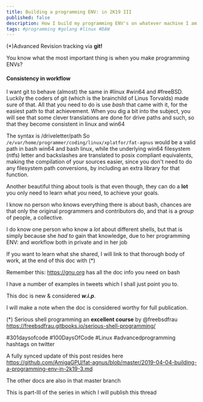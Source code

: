 ```yaml
---
title: Building a programming ENV: in 2K19 III
published: false
description: How I build my programming ENV's on whatever machine I am the longest on part-III
tags: #programming #golang #linux #DAW
---
```


(*)Advanced Revision tracking via **git!**

You know what the most important thing is when you make programming ENVs?

#### Consistency in workflow

I want git to behave (almost) the same in #linux #win64 and #freeBSD. Luckily the coders of git (which is the brainchild of Linus Torvalds) made sure of that. All that you need to do is use _bash_ that came with it, for the easiest path to that achievement. When you dig a bit into the subject, you will see that some clever translations are done for drive paths and such, so that they become consistent in linux and win64

The syntax is /driveletter/path
So `/e/var/home/programmer/coding/linux/xplatfor/fat-agnus` would be a valid path in bash win64 and bash linux, while the underlying win64 filesystem (ntfs) letter and backslashes are translated to posix compliant equivalents, making the compilation of your sources easier, since you don't need to do any filesystem path conversions, by including an extra library for that function. 

Another beautiful thing about tools is that even though, they can do a **lot** you only need to learn what _you_ need, to achieve your goals.

I know no person who knows everything there is about bash, chances are that only the original programmers and contributors do, and that is a _group_ of people, a collective.

I do know one person who know a _lot_ about different shells, but that is simply because she *had to* gain that knowledge, due to her programming ENV: and workflow both in private and in her job

If you want to learn what she shared, I will link to that thorough body of work, at the end of this doc with (*)

Remember this:
<https://gnu.org> has all the doc info you need on bash

I have a number of examples in tweets which I shall just point you to.


This doc is new & considered _**w.i.p**_.

I will make a note when the doc is considered worthy for full publication.


(*)
Serious shell programming an **excellent course** by @freebsdfrau 
<https://freebsdfrau.gitbooks.io/serious-shell-programming/>


  #301daysofcode #100DaysOfCode #Linux #advancedprogramming hashtags on twitter

A fully synced update of this post resides here <https://github.com/AmigaGPU/fat-agnus/blob/master/2019-04-04-building-a-programming-env-in-2k19-3.md>

The other docs are also in that master branch


This is part-III of the series in which I will publish this thread